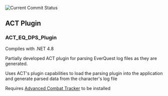 ![Current Commit Status](https://github.com/FreedomFaighter/ACT_EQ_DPS_Plugin/actions/workflows/dotnet.yml/badge.svg)

## ACT Plugin
### ACT_EQ_DPS_Plugin
Compiles with .NET 4.8

Partially developed ACT plugin for parsing EverQuest log files as they are generated.

Uses ACT's plugin capabilities to load the parsing plugin into the application and generate parsed data from the character's log file

Requires [Advanced Combat Tracker](https://advancedcombattracker.com/) to be installed
